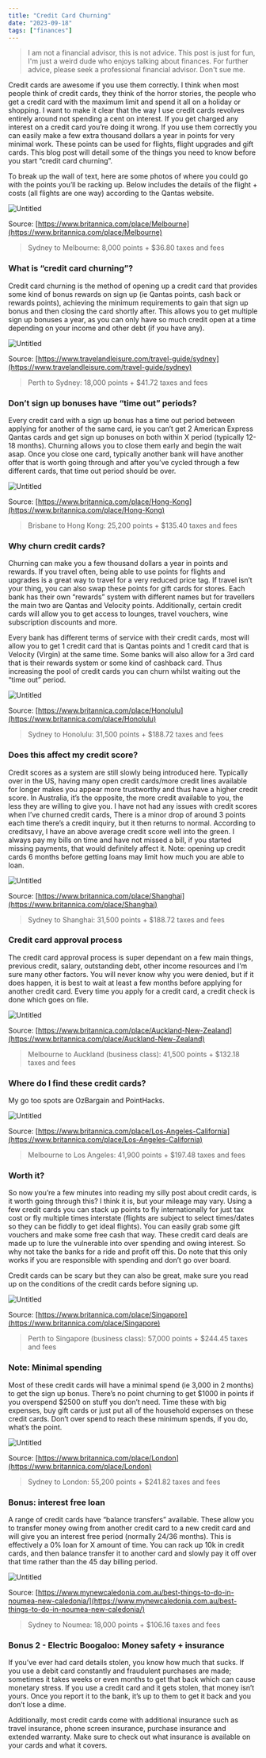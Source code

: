 ```yaml
---
title: "Credit Card Churning"
date: "2023-09-18"
tags: ["finances"]
--- 
```



> I am not a financial advisor, this is not advice. This post is just for fun, I'm just a weird dude who enjoys talking about finances. For further advice, please seek a professional financial advisor. Don't sue me.
> 

Credit cards are awesome if you use them correctly. I think when most people think of credit cards, they think of the horror stories, the people who get a credit card with the maximum limit and spend it all on a holiday or shopping. I want to make it clear that the way I use credit cards revolves entirely around not spending a cent on interest. If you get charged any interest on a credit card you’re doing it wrong. If you use them correctly you can easily make a few extra thousand dollars a year in points for very minimal work. These points can be used for flights, flight upgrades and gift cards. This blog post will detail some of the things you need to know before you start “credit card churning”.

To break up the wall of text, here are some photos of where you could go with the points you’ll be racking up. Below includes the details of the flight + costs (all flights are one way) according to the Qantas website.

![Untitled](/img/Credit%20Cards%20ce3cf8983e1b4645b535a283688d1259/Untitled.png)

Source: [https://www.britannica.com/place/Melbourne](https://www.britannica.com/place/Melbourne)


>Sydney to Melbourne: 8,000 points + $36.80 taxes and fees


### What is “credit card churning”?

Credit card churning is the method of opening up a credit card that provides some kind of bonus rewards on sign up (ie Qantas points, cash back or rewards points), achieving the minimum requirements to gain that sign up bonus and then closing the card shortly after. This allows you to get multiple sign up bonuses a year, as you can only have so much credit open at a time depending on your income and other debt (if you have any). 

![Untitled](/img/Credit%20Cards%20ce3cf8983e1b4645b535a283688d1259/Untitled%201.png)

Source: [https://www.travelandleisure.com/travel-guide/sydney](https://www.travelandleisure.com/travel-guide/sydney)

>Perth to Sydney: 18,000 points + $41.72 taxes and fees
 

### Don’t sign up bonuses have “time out” periods?

Every credit card with a sign up bonus has a time out period between applying for another of the same card, ie you can’t get 2 American Express Qantas cards and get sign up bonuses on both within X period (typically 12-18 months). Churning allows you to close them early and begin the wait asap. Once you close one card, typically another bank will have another offer that is worth going through and after you’ve cycled through a few different cards, that time out period should be over.

![Untitled](/img/Credit%20Cards%20ce3cf8983e1b4645b535a283688d1259/Untitled%202.png)

Source: [https://www.britannica.com/place/Hong-Kong](https://www.britannica.com/place/Hong-Kong)

> Brisbane to Hong Kong: 25,200 points + $135.40 taxes and fees

### Why churn credit cards?

Churning can make you a few thousand dollars a year in points and rewards. If you travel often, being able to use points for flights and upgrades is a great way to travel for a very reduced price tag. If travel isn’t your thing, you can also swap these points for gift cards for stores. Each bank has their own “rewards” system with different names but for travellers the main two are Qantas and Velocity points. Additionally, certain credit cards will allow you to get access to lounges, travel vouchers, wine subscription discounts and more.

Every bank has different terms of service with their credit cards, most will allow you to get 1 credit card that is Qantas points and 1 credit card that is Velocity (Virgin) at the same time. Some banks will also allow for a 3rd card that is their rewards system or some kind of cashback card. Thus increasing the pool of credit cards you can churn whilst waiting out the “time out” period.

![Untitled](/img/Credit%20Cards%20ce3cf8983e1b4645b535a283688d1259/Untitled%203.png)

Source: [https://www.britannica.com/place/Honolulu](https://www.britannica.com/place/Honolulu)

> Sydney to Honolulu: 31,500 points + $188.72 taxes and fees
> 

### Does this affect my credit score?

Credit scores as a system are still slowly being introduced here. Typically over in the US, having many open credit cards/more credit lines available for longer makes you appear more trustworthy and thus have a higher credit score. In Australia, it’s the opposite, the more credit available to you, the less they are willing to give you. I have not had any issues with credit scores when I’ve churned credit cards, There is a minor drop of around 3 points each time there’s a credit inquiry, but it then returns to normal. According to creditsavy, I have an above average credit score well into the green. I always pay my bills on time and have not missed a bill, if you started missing payments, that would definitely affect it. Note: opening up credit cards 6 months before getting loans may limit how much you are able to loan.

![Untitled](/img/Credit%20Cards%20ce3cf8983e1b4645b535a283688d1259/Untitled%204.png)

Source: [https://www.britannica.com/place/Shanghai](https://www.britannica.com/place/Shanghai)

> Sydney to Shanghai: 31,500 points + $188.72 taxes and fees
>

### Credit card approval process

The credit card approval process is super dependant on a few main things, previous credit, salary, outstanding debt, other income resources and I’m sure many other factors. You will never know why you were denied, but if it does happen, it is best to wait at least a few months before applying for another credit card. Every time you apply for a credit card, a credit check is done which goes on file.

![Untitled](/img/Credit%20Cards%20ce3cf8983e1b4645b535a283688d1259/Untitled%205.png)

Source: [https://www.britannica.com/place/Auckland-New-Zealand](https://www.britannica.com/place/Auckland-New-Zealand)


> Melbourne to Auckland (business class): 41,500 points + $132.18 taxes and fees
> 

### Where do I find these credit cards?

My go too spots are OzBargain and PointHacks.

![Untitled](/img/Credit%20Cards%20ce3cf8983e1b4645b535a283688d1259/Untitled%206.png)

Source: [https://www.britannica.com/place/Los-Angeles-California](https://www.britannica.com/place/Los-Angeles-California)


> Melbourne to Los Angeles: 41,900 points + $197.48 taxes and fees
> 

### Worth it?

So now you’re a few minutes into reading my silly post about credit cards, is it worth going through this? I think it is, but your mileage may vary. Using a few credit cards you can stack up points to fly internationally for just tax cost or fly multiple times interstate (flights are subject to select times/dates so they can be fiddly to get ideal flights). You can easily grab some gift vouchers and make some free cash that way. These credit card deals are made up to lure the vulnerable into over spending and owing interest. So why not take the banks for a ride and profit off this. Do note that this only works if you are responsible with spending and don’t go over board.

Credit cards can be scary but they can also be great, make sure you read up on the conditions of the credit cards before signing up.

![Untitled](/img/Credit%20Cards%20ce3cf8983e1b4645b535a283688d1259/Untitled%207.png)

Source: [https://www.britannica.com/place/Singapore](https://www.britannica.com/place/Singapore)


> Perth to Singapore (business class): 57,000 points + $244.45 taxes and fees
> 

### Note: Minimal spending

Most of these credit cards will have a minimal spend (ie 3,000 in 2 months) to get the sign up bonus. There’s no point churning to get $1000 in points if you overspend $2500 on stuff you don’t need. Time these with big expenses, buy gift cards or just put all of the household expenses on these credit cards. Don’t over spend to reach these minimum spends, if you do, what’s the point.

![Untitled](/img/Credit%20Cards%20ce3cf8983e1b4645b535a283688d1259/Untitled%208.png)

Source: [https://www.britannica.com/place/London](https://www.britannica.com/place/London)


> Sydney to London: 55,200 points + $241.82 taxes and fees
> 

### Bonus: interest free loan

A range of credit cards have “balance transfers” available. These allow you to transfer money owing from another credit card to a new credit card and will give you an interest free period (normally 24/36 months). This is effectively a 0% loan for X amount of time. You can rack up 10k in credit cards, and then balance transfer it to another card and slowly pay it off over that time rather than the 45 day billing period.

![Untitled](/img/Credit%20Cards%20ce3cf8983e1b4645b535a283688d1259/Untitled%209.png)

Source: [https://www.mynewcaledonia.com.au/best-things-to-do-in-noumea-new-caledonia/](https://www.mynewcaledonia.com.au/best-things-to-do-in-noumea-new-caledonia/)
 

> Sydney to Noumea: 18,000 points + $106.16 taxes and fees
> 

### Bonus 2 - Electric Boogaloo: Money safety + insurance

If you’ve ever had card details stolen, you know how much that sucks. If you use a debit card constantly and fraudulent purchases are made; sometimes it takes weeks or even months to get that back which can cause monetary stress. If you use a credit card and it gets stolen, that money isn’t yours. Once you report it to the bank, it’s up to them to get it back and you don’t lose a dime.

Additionally, most credit cards come with additional insurance such as travel insurance, phone screen insurance, purchase insurance and extended warranty. Make sure to check out what insurance is available on your cards and what it covers.
